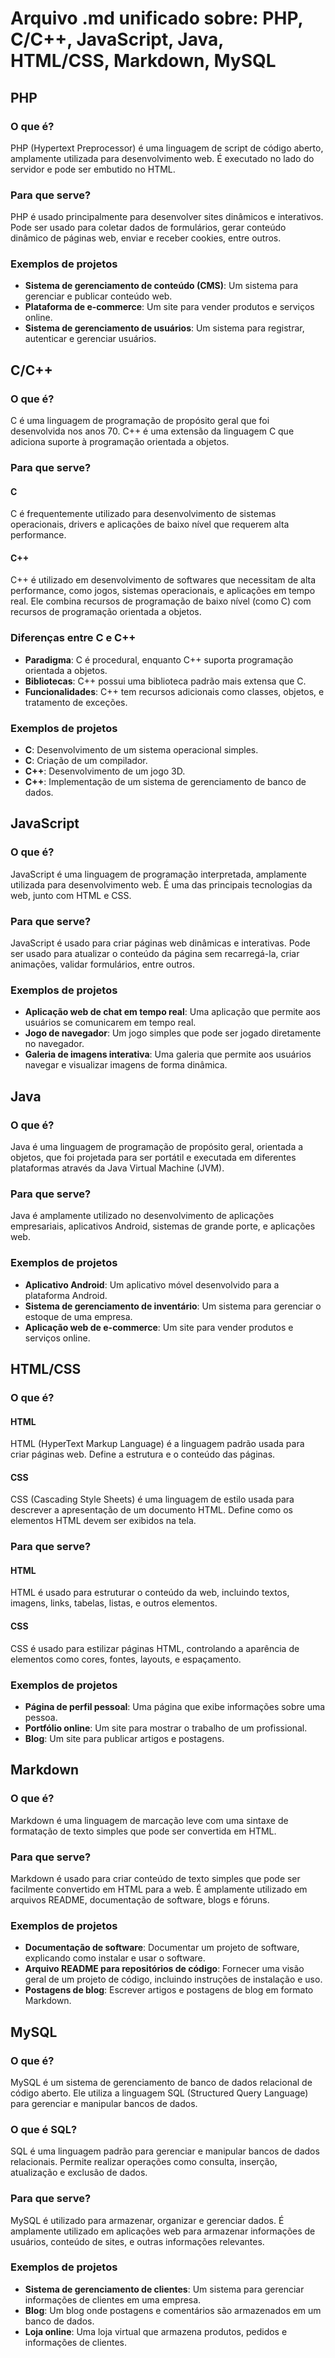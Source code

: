 # Arquivo .md unificado sobre: PHP, C/C++, JavaScript, Java, HTML/CSS, Markdown, MySQL

## PHP

### O que é?
PHP (Hypertext Preprocessor) é uma linguagem de script de código aberto, amplamente utilizada para desenvolvimento web. É executado no lado do servidor e pode ser embutido no HTML.

### Para que serve?
PHP é usado principalmente para desenvolver sites dinâmicos e interativos. Pode ser usado para coletar dados de formulários, gerar conteúdo dinâmico de páginas web, enviar e receber cookies, entre outros.

### Exemplos de projetos
- **Sistema de gerenciamento de conteúdo (CMS)**: Um sistema para gerenciar e publicar conteúdo web.
- **Plataforma de e-commerce**: Um site para vender produtos e serviços online.
- **Sistema de gerenciamento de usuários**: Um sistema para registrar, autenticar e gerenciar usuários.

## C/C++

### O que é?
C é uma linguagem de programação de propósito geral que foi desenvolvida nos anos 70. C++ é uma extensão da linguagem C que adiciona suporte à programação orientada a objetos.

### Para que serve?
#### C
C é frequentemente utilizado para desenvolvimento de sistemas operacionais, drivers e aplicações de baixo nível que requerem alta performance.

#### C++
C++ é utilizado em desenvolvimento de softwares que necessitam de alta performance, como jogos, sistemas operacionais, e aplicações em tempo real. Ele combina recursos de programação de baixo nível (como C) com recursos de programação orientada a objetos.

### Diferenças entre C e C++
- **Paradigma**: C é procedural, enquanto C++ suporta programação orientada a objetos.
- **Bibliotecas**: C++ possui uma biblioteca padrão mais extensa que C.
- **Funcionalidades**: C++ tem recursos adicionais como classes, objetos, e tratamento de exceções.

### Exemplos de projetos
- **C**: Desenvolvimento de um sistema operacional simples.
- **C**: Criação de um compilador.
- **C++**: Desenvolvimento de um jogo 3D.
- **C++**: Implementação de um sistema de gerenciamento de banco de dados.

## JavaScript

### O que é?
JavaScript é uma linguagem de programação interpretada, amplamente utilizada para desenvolvimento web. É uma das principais tecnologias da web, junto com HTML e CSS.

### Para que serve?
JavaScript é usado para criar páginas web dinâmicas e interativas. Pode ser usado para atualizar o conteúdo da página sem recarregá-la, criar animações, validar formulários, entre outros.

### Exemplos de projetos
- **Aplicação web de chat em tempo real**: Uma aplicação que permite aos usuários se comunicarem em tempo real.
- **Jogo de navegador**: Um jogo simples que pode ser jogado diretamente no navegador.
- **Galeria de imagens interativa**: Uma galeria que permite aos usuários navegar e visualizar imagens de forma dinâmica.

## Java

### O que é?
Java é uma linguagem de programação de propósito geral, orientada a objetos, que foi projetada para ser portátil e executada em diferentes plataformas através da Java Virtual Machine (JVM).

### Para que serve?
Java é amplamente utilizado no desenvolvimento de aplicações empresariais, aplicativos Android, sistemas de grande porte, e aplicações web.

### Exemplos de projetos
- **Aplicativo Android**: Um aplicativo móvel desenvolvido para a plataforma Android.
- **Sistema de gerenciamento de inventário**: Um sistema para gerenciar o estoque de uma empresa.
- **Aplicação web de e-commerce**: Um site para vender produtos e serviços online.

## HTML/CSS

### O que é?
#### HTML
HTML (HyperText Markup Language) é a linguagem padrão usada para criar páginas web. Define a estrutura e o conteúdo das páginas.

#### CSS
CSS (Cascading Style Sheets) é uma linguagem de estilo usada para descrever a apresentação de um documento HTML. Define como os elementos HTML devem ser exibidos na tela.

### Para que serve?
#### HTML
HTML é usado para estruturar o conteúdo da web, incluindo textos, imagens, links, tabelas, listas, e outros elementos.

#### CSS
CSS é usado para estilizar páginas HTML, controlando a aparência de elementos como cores, fontes, layouts, e espaçamento.

### Exemplos de projetos
- **Página de perfil pessoal**: Uma página que exibe informações sobre uma pessoa.
- **Portfólio online**: Um site para mostrar o trabalho de um profissional.
- **Blog**: Um site para publicar artigos e postagens.

## Markdown

### O que é?
Markdown é uma linguagem de marcação leve com uma sintaxe de formatação de texto simples que pode ser convertida em HTML.

### Para que serve?
Markdown é usado para criar conteúdo de texto simples que pode ser facilmente convertido em HTML para a web. É amplamente utilizado em arquivos README, documentação de software, blogs e fóruns.

### Exemplos de projetos
- **Documentação de software**: Documentar um projeto de software, explicando como instalar e usar o software.
- **Arquivo README para repositórios de código**: Fornecer uma visão geral de um projeto de código, incluindo instruções de instalação e uso.
- **Postagens de blog**: Escrever artigos e postagens de blog em formato Markdown.

## MySQL

### O que é?
MySQL é um sistema de gerenciamento de banco de dados relacional de código aberto. Ele utiliza a linguagem SQL (Structured Query Language) para gerenciar e manipular bancos de dados.

### O que é SQL?
SQL é uma linguagem padrão para gerenciar e manipular bancos de dados relacionais. Permite realizar operações como consulta, inserção, atualização e exclusão de dados.

### Para que serve?
MySQL é utilizado para armazenar, organizar e gerenciar dados. É amplamente utilizado em aplicações web para armazenar informações de usuários, conteúdo de sites, e outras informações relevantes.

### Exemplos de projetos
- **Sistema de gerenciamento de clientes**: Um sistema para gerenciar informações de clientes em uma empresa.
- **Blog**: Um blog onde postagens e comentários são armazenados em um banco de dados.
- **Loja online**: Uma loja virtual que armazena produtos, pedidos e informações de clientes.
